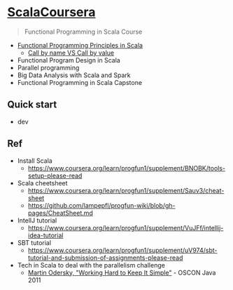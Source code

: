 # [ScalaCoursera](https://www.coursera.org/specializations/scala?fbclid=IwAR1gnEYd2wFF4v3LPMusnhB1GIxR0xgnxHyjdqF3iyIQmrRHPBoKGrl_VfA)
> Functional Programming in Scala Course 
- [Functional Programming Principles in Scala](https://github.com/yennanliu/ScalaCoursera/tree/master/FP-Principal-Scala/target)
	- [Call by name VS Call by value](https://github.com/yennanliu/ScalaCoursera/blob/master/doc/FP-Principal-Scal/call_by_value_call_by_name.md)
- Functional Program Design in Scala
- Parallel programming
- Big Data Analysis with Scala and Spark
- Functional Programming in Scala Capstone

## Quick start
- dev 

## Ref 
- Install Scala 
	- https://www.coursera.org/learn/progfun1/supplement/BNOBK/tools-setup-please-read
- Scala cheetsheet
	- https://www.coursera.org/learn/progfun1/supplement/Sauv3/cheat-sheet
	- https://github.com/lampepfl/progfun-wiki/blob/gh-pages/CheatSheet.md
- IntellJ tutorial
	- https://www.coursera.org/learn/progfun1/supplement/VuJFf/intellij-idea-tutorial
- SBT tutorial 
	- https://www.coursera.org/learn/progfun1/supplement/uV974/sbt-tutorial-and-submission-of-assignments-please-read
-  Tech in Scala to deal with the parallelism challenge
	- [Martin Odersky, "Working Hard to Keep It Simple"](https://www.youtube.com/watch?v=3jg1AheF4n0) - OSCON Java 2011